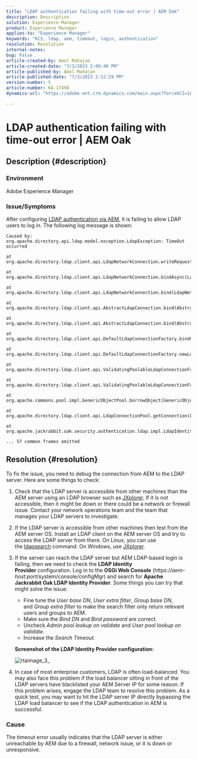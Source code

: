 ```yaml
---
title: "LDAP authentication failing with time-out error | AEM Oak"
description: Description
solution: Experience Manager
product: Experience Manager
applies-to: "Experience Manager"
keywords: "KCS, ldap, aem, timeout, login, authentication"
resolution: Resolution
internal-notes: 
bug: False
article-created-by: Amol Mahajan
article-created-date: "7/3/2023 2:09:40 PM"
article-published-by: Amol Mahajan
article-published-date: "7/3/2023 2:12:29 PM"
version-number: 5
article-number: KA-17498
dynamics-url: "https://adobe-ent.crm.dynamics.com/main.aspx?forceUCI=1&pagetype=entityrecord&etn=knowledgearticle&id=fe7a2b3e-ab19-ee11-8f6e-6045bd006295"

---
```

# LDAP authentication failing with time-out error | AEM Oak

## Description {#description}


### <b>Environment</b>

Adobe Experience Manager



### <b>Issue/Symptoms</b>

After configuring [LDAP authentication via AEM](https://experienceleague.adobe.com/docs/experience-manager-65/administering/security/ldap-config.html?lang=en), it is failing to allow LDAP users to log in. The following log message is shown:


```
Caused by: org.apache.directory.api.ldap.model.exception.LdapException: TimeOut occurred

at org.apache.directory.ldap.client.api.LdapNetworkConnection.writeRequest(LdapNetworkConnection.java:4106)

at org.apache.directory.ldap.client.api.LdapNetworkConnection.bindAsync(LdapNetworkConnection.java:1290)

at org.apache.directory.ldap.client.api.LdapNetworkConnection.bind(LdapNetworkConnection.java:1188)

at org.apache.directory.ldap.client.api.AbstractLdapConnection.bind(AbstractLdapConnection.java:127)

at org.apache.directory.ldap.client.api.AbstractLdapConnection.bind(AbstractLdapConnection.java:112)

at org.apache.directory.ldap.client.api.DefaultLdapConnectionFactory.bindConnection(DefaultLdapConnectionFactory.java:64)

at org.apache.directory.ldap.client.api.DefaultLdapConnectionFactory.newLdapConnection(DefaultLdapConnectionFactory.java:107)

at org.apache.directory.ldap.client.api.ValidatingPoolableLdapConnectionFactory.makeObject(ValidatingPoolableLdapConnectionFactory.java:133)

at org.apache.directory.ldap.client.api.ValidatingPoolableLdapConnectionFactory.makeObject(ValidatingPoolableLdapConnectionFactory.java:59)

at org.apache.commons.pool.impl.GenericObjectPool.borrowObject(GenericObjectPool.java:1188)

at org.apache.directory.ldap.client.api.LdapConnectionPool.getConnection(LdapConnectionPool.java:123)

at org.apache.jackrabbit.oak.security.authentication.ldap.impl.LdapIdentityProvider.connect(LdapIdentityProvider.java:771)

... 57 common frames omitted
```



## Resolution {#resolution}


To fix the issue, you need to debug the connection from AEM to the LDAP server. Here are some things to check:

1. Check that the LDAP server is accessible from other machines than the AEM server using an LDAP browser such as [JXplorer](https://jxplorer.org/). If it is not accessible, then it might be down or there could be a network or firewall issue. Contact your network operations team and the team that manages your LDAP servers to investigate.
2. If the LDAP server is accessible from other machines then test from the AEM server OS. Install an LDAP client on the AEM server OS and try to access the LDAP server from there. On Linux, you can use the [ldapsearch](https://access.redhat.com/documentation/en-us/red_hat_directory_server/11/html/administration_guide/examples-of-common-ldapsearches) command. On Windows, use [JXplorer](https://jxplorer.org/).
3. If the server can reach the LDAP server but AEM LDAP-based login is failing, then we need to check the <b>LDAP Identity Provider</b> configuration. Log in to the <b>OSGi Web Console</b> (https://*aem-host:port*/system/console/configMgr) and search for <b>Apache Jackrabbit Oak LDAP Identity Provider</b>. Some things you can try that might solve the issue:

    - Fine tune the *User base DN*, *User extra filter*, *Group base DN*, and *Group extra filter* to make the search filter only return relevant users and groups to AEM.
    - Make sure the *Bind DN* and *Bind password* are correct.
    - Uncheck *Admin pool lookup on validate* and *User pool lookup on validate.*
    - Increase the *Search Timeout.*

    <b>Screenshot of the LDAP Identity Provider configuration:</b>


    ![rtaimage_3_](https://helpx.adobe.com/content/dam/help/en/experience-manager/kb/LDAP-error/jcr%3acontent/main-pars/image/rtaimage_3_.png "rtaimage_3_")
4. In case of most enterprise customers, LDAP is often load-balanced. You may also face this problem if the load balancer sitting in front of the LDAP servers have blacklisted your AEM Server IP for some reason. If this problem arises, engage the LDAP team to resolve this problem. As a quick test, you may want to hit the LDAP server IP directly bypassing the LDAP load balancer to see if the LDAP authentication in AEM is successful.


### <b>Cause</b>

The timeout error usually indicates that the LDAP server is either unreachable by AEM due to a firewall, network issue, or it is down or unresponsive.
